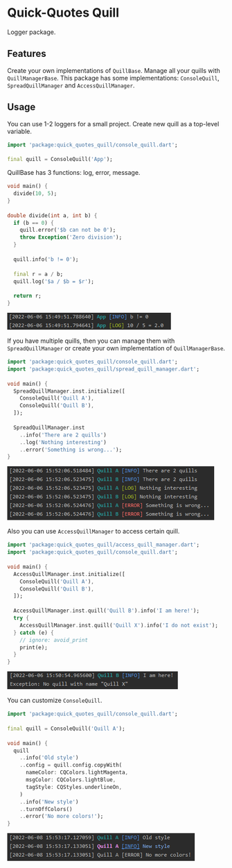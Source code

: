 # Quick-Quotes Quill

Logger package.

## Features

Create your own implementations of `QuillBase`.
Manage all your quills with `QuillManagerBase`.
This package has some implementations: `ConsoleQuill`, `SpreadQuillManager` and `AccessQuillManager`.

## Usage

You can use 1-2 loggers for a small project.
Create new quill as a top-level variable.

```dart
import 'package:quick_quotes_quill/console_quill.dart';

final quill = ConsoleQuill('App');
```

QuillBase has 3 functions: log, error,  message.

```dart
void main() {
  divide(10, 5);
}

double divide(int a, int b) {
  if (b == 0) {
    quill.error('$b can not be 0');
    throw Exception('Zero division');
  }

  quill.info('b != 0');

  final r = a / b;
  quill.log('$a / $b = $r');

  return r;
}

```

<img src="https://raw.githubusercontent.com/bytes7bytes7/quick_quotes_quill/master/screenshots/single_quill.png">

If you have multiple quills, then you can manage them with `SpreadQuillManager` 
or create your own implementation of `QuillManagerBase`.

```dart
import 'package:quick_quotes_quill/console_quill.dart';
import 'package:quick_quotes_quill/spread_quill_manager.dart';

void main() {
  SpreadQuillManager.inst.initialize([
    ConsoleQuill('Quill A'),
    ConsoleQuill('Quill B'),
  ]);

  SpreadQuillManager.inst
    ..info('There are 2 quills')
    ..log('Nothing interesting')
    ..error('Something is wrong...');
}
```

<img src="https://raw.githubusercontent.com/bytes7bytes7/quick_quotes_quill/master/screenshots/spread_manager.png">

Also you can use `AccessQuillManager` to access certain quill.

```dart
import 'package:quick_quotes_quill/access_quill_manager.dart';
import 'package:quick_quotes_quill/console_quill.dart';

void main() {
  AccessQuillManager.inst.initialize([
    ConsoleQuill('Quill A'),
    ConsoleQuill('Quill B'),
  ]);

  AccessQuillManager.inst.quill('Quill B').info('I am here!');
  try {
    AccessQuillManager.inst.quill('Quill X').info('I do not exist');
  } catch (e) {
    // ignore: avoid_print
    print(e);
  }
}

```

<img src="https://raw.githubusercontent.com/bytes7bytes7/quick_quotes_quill/master/screenshots/access_manager.png">

You can customize `ConsoleQuill`.

```dart
import 'package:quick_quotes_quill/console_quill.dart';

final quill = ConsoleQuill('Quill A');

void main() {
  quill
    ..info('Old style')
    ..config = quill.config.copyWith(
      nameColor: CQColors.lightMagenta,
      msgColor: CQColors.lightBlue,
      tagStyle: CQStyles.underlineOn,
    )
    ..info('New style')
    ..turnOffColors()
    ..error('No more colors!');
}
```

<img src="https://raw.githubusercontent.com/bytes7bytes7/quick_quotes_quill/master/screenshots/customize.png">